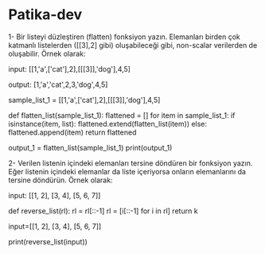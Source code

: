 # Patika-dev
1- Bir listeyi düzleştiren (flatten) fonksiyon yazın. Elemanları birden çok katmanlı listelerden ([[3],2] gibi) oluşabileceği gibi, non-scalar verilerden de oluşabilir. Örnek olarak:

input: [[1,'a',['cat'],2],[[[3]],'dog'],4,5]

output: [1,'a','cat',2,3,'dog',4,5]


sample_list_1 = [[1,'a',['cat'],2],[[[3]],'dog'],4,5]

def flatten_list(sample_list_1):
    flattened = []
    for item in sample_list_1:
        if isinstance(item, list):
            flattened.extend(flatten_list(item))
        else:
            flattened.append(item)
    return flattened

output_1 = flatten_list(sample_list_1)
print(output_1)

2- Verilen listenin içindeki elemanları tersine döndüren bir fonksiyon yazın. Eğer listenin içindeki elemanlar da liste içeriyorsa onların elemanlarını da tersine döndürün. Örnek olarak:

input: [[1, 2], [3, 4], [5, 6, 7]]

def reverse_list(rl):
 rl = rl[::-1]
 rl = [i[::-1] for i in rl]
 return k

input=[[1, 2], [3, 4], [5, 6, 7]]


print(reverse_list(input))



